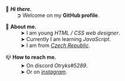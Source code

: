 👋 ***Hi there.***<br>
⠀⠀⠀➲ Welcome on my **GitHub profile**.

🌴 **About me.**<br>
⠀⠀⠀⠀➤ I am young *HTML / CSS web designer*.<br>
⠀⠀⠀⠀➤ Currently I am learning *JavaScript*.<br>
⠀⠀⠀⠀➤ I am from *[Czech Republic](https://www.google.com/maps/place/%C4%8Cesko/)*.<br>

📪 **How to reach me.**<br>
⠀⠀⠀⠀➤ On discord *Otryks#5289*.<br>
⠀⠀⠀⠀➤ Or on *[instagram](https://www.instagram.com/otryks/)*.<br>
